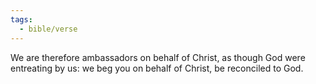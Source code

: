```yaml
---
tags:
  - bible/verse
---
```

We are therefore ambassadors on behalf of Christ, as though God were entreating by us: we beg you on behalf of Christ, be reconciled to God.